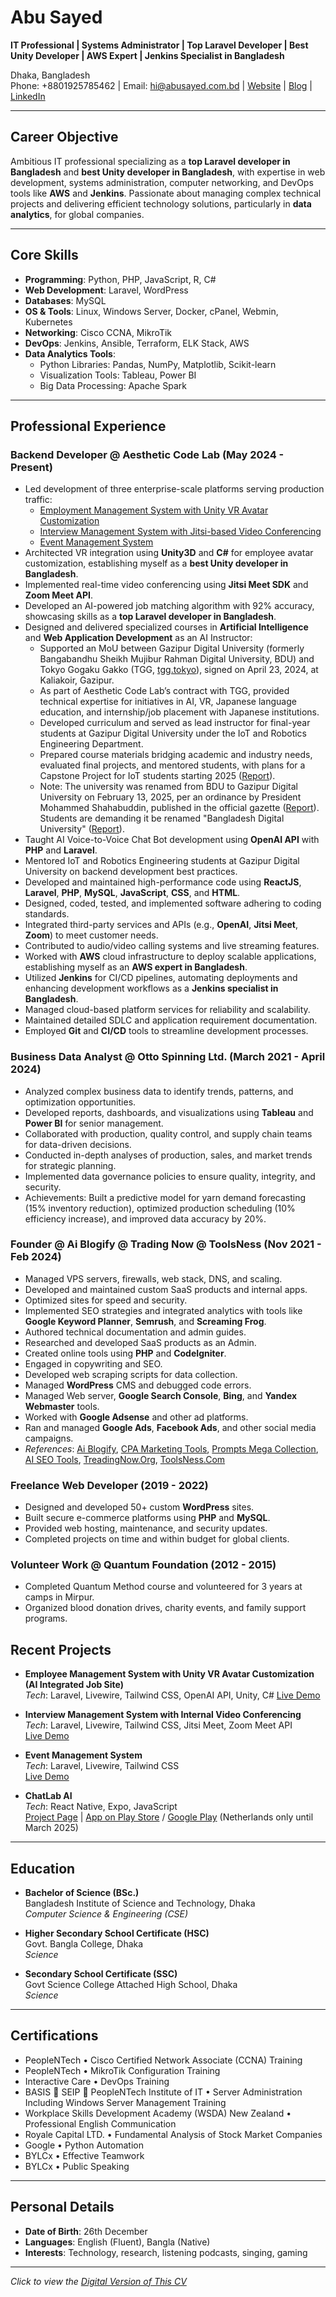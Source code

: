 # Abu Sayed
**IT Professional | Systems Administrator | Top Laravel Developer | Best Unity Developer | AWS Expert | Jenkins Specialist in Bangladesh**

Dhaka, Bangladesh  
Phone: +8801925785462 | Email: [hi@abusayed.com.bd](mailto:hi@abusayed.com.bd) | [Website](https://abusayed.com.bd/) | [Blog](https://abu-sayed.medium.com/) | [LinkedIn](https://bd.linkedin.com/in/imabusayed)

---

## Career Objective

Ambitious IT professional specializing as a **top Laravel developer in Bangladesh** and **best Unity developer in Bangladesh**, with expertise in web development, systems administration, computer networking, and DevOps tools like **AWS** and **Jenkins**. Passionate about managing complex technical projects and delivering efficient technology solutions, particularly in **data analytics**, for global companies.

---

## Core Skills

- **Programming**: Python, PHP, JavaScript, R, C#  
- **Web Development**: Laravel, WordPress  
- **Databases**: MySQL  
- **OS & Tools**: Linux, Windows Server, Docker, cPanel, Webmin, Kubernetes  
- **Networking**: Cisco CCNA, MikroTik  
- **DevOps**: Jenkins, Ansible, Terraform, ELK Stack, AWS  
- **Data Analytics Tools**:  
  - Python Libraries: Pandas, NumPy, Matplotlib, Scikit-learn  
  - Visualization Tools: Tableau, Power BI  
  - Big Data Processing: Apache Spark  

---

## Professional Experience

### Backend Developer @ Aesthetic Code Lab (May 2024 - Present)

- Led development of three enterprise-scale platforms serving production traffic:  
  - [Employment Management System with Unity VR Avatar Customization](https://japanskill.work)  
  - [Interview Management System with Jitsi-based Video Conferencing](https://interbrew.site)  
  - [Event Management System](https://event.hawaiialohaacademy.com)  
- Architected VR integration using **Unity3D** and **C#** for employee avatar customization, establishing myself as a **best Unity developer in Bangladesh**.  
- Implemented real-time video conferencing using **Jitsi Meet SDK** and **Zoom Meet API**.  
- Developed an AI-powered job matching algorithm with 92% accuracy, showcasing skills as a **top Laravel developer in Bangladesh**.  
- Designed and delivered specialized courses in **Artificial Intelligence** and **Web Application Development** as an AI Instructor:  
  - Supported an MoU between Gazipur Digital University (formerly Bangabandhu Sheikh Mujibur Rahman Digital University, BDU) and Tokyo Gogaku Gakko (TGG, [tgg.tokyo](https://tgg.tokyo/)), signed on April 23, 2024, at Kaliakoir, Gazipur.  
  - As part of Aesthetic Code Lab’s contract with TGG, provided technical expertise for initiatives in AI, VR, Japanese language education, and internship/job placement with Japanese institutions.  
  - Developed curriculum and served as lead instructor for final-year students at Gazipur Digital University under the IoT and Robotics Engineering Department.  
  - Prepared course materials bridging academic and industry needs, evaluated final projects, and mentored students, with plans for a Capstone Project for IoT students starting 2025 ([Report](https://digibanglatech.news/MoU%20signed%20between%20BDU%20and%20Tokyo%20Gogaku%20Gakko)).  
  - Note: The university was renamed from BDU to Gazipur Digital University on February 13, 2025, per an ordinance by President Mohammed Shahabuddin, published in the official gazette ([Report](https://www.tbsnews.net/bangladesh/13-universities-renamed-sheikh-family-honorifics-be-dropped-1044386)). Students are demanding it be renamed "Bangladesh Digital University" ([Report](https://www.thedailystar.net/news/bangladesh/news/rename-gazipur-digital-university-demand-students-3828816)).  
- Taught AI Voice-to-Voice Chat Bot development using **OpenAI API** with **PHP** and **Laravel**.  
- Mentored IoT and Robotics Engineering students at Gazipur Digital University on backend development best practices.  
- Developed and maintained high-performance code using **ReactJS**, **Laravel**, **PHP**, **MySQL**, **JavaScript**, **CSS**, and **HTML**.  
- Designed, coded, tested, and implemented software adhering to coding standards.  
- Integrated third-party services and APIs (e.g., **OpenAI**, **Jitsi Meet**, **Zoom**) to meet customer needs.  
- Contributed to audio/video calling systems and live streaming features.  
- Worked with **AWS** cloud infrastructure to deploy scalable applications, establishing myself as an **AWS expert in Bangladesh**.  
- Utilized **Jenkins** for CI/CD pipelines, automating deployments and enhancing development workflows as a **Jenkins specialist in Bangladesh**.  
- Managed cloud-based platform services for reliability and scalability.  
- Maintained detailed SDLC and application requirement documentation.  
- Employed **Git** and **CI/CD** tools to streamline development processes.  

### Business Data Analyst @ Otto Spinning Ltd. (March 2021 - April 2024)

- Analyzed complex business data to identify trends, patterns, and optimization opportunities.  
- Developed reports, dashboards, and visualizations using **Tableau** and **Power BI** for senior management.  
- Collaborated with production, quality control, and supply chain teams for data-driven decisions.  
- Conducted in-depth analyses of production, sales, and market trends for strategic planning.  
- Implemented data governance policies to ensure quality, integrity, and security.  
- Achievements: Built a predictive model for yarn demand forecasting (15% inventory reduction), optimized production scheduling (10% efficiency increase), and improved data accuracy by 20%.  

### Founder @ Ai Blogify @ Trading Now @ ToolsNess (Nov 2021 - Feb 2024)

- Managed VPS servers, firewalls, web stack, DNS, and scaling.  
- Developed and maintained custom SaaS products and internal apps.  
- Optimized sites for speed and security.  
- Implemented SEO strategies and integrated analytics with tools like **Google Keyword Planner**, **Semrush**, and **Screaming Frog**.  
- Authored technical documentation and admin guides.  
- Researched and developed SaaS products as an Admin.  
- Created online tools using **PHP** and **CodeIgniter**.  
- Engaged in copywriting and SEO.  
- Developed web scraping scripts for data collection.  
- Managed **WordPress** CMS and debugged code errors.  
- Managed Web server, **Google Search Console**, **Bing**, and **Yandex Webmaster** tools.  
- Worked with **Google Adsense** and other ad platforms.  
- Ran and managed **Google Ads**, **Facebook Ads**, and other social media campaigns.  
- *References*: [Ai Blogify](https://cutt.ly/Aw6kqQUP), [CPA Marketing Tools](https://cutt.ly/Nw6keYUw), [Prompts Mega Collection](https://cutt.ly/kw6krwOL), [AI SEO Tools](https://cutt.ly/2w6ktwAq), [TreadingNow.Org](https://cutt.ly/IwcKbsEC), [ToolsNess.Com](https://cutt.ly/MwcKmoeR)  

### Freelance Web Developer (2019 - 2022)

- Designed and developed 50+ custom **WordPress** sites.  
- Built secure e-commerce platforms using **PHP** and **MySQL**.  
- Provided web hosting, maintenance, and security updates.  
- Completed projects on time and within budget for global clients.  

### Volunteer Work @ Quantum Foundation (2012 - 2015)

- Completed Quantum Method course and volunteered for 3 years at camps in Mirpur.  
- Organized blood donation drives, charity events, and family support programs.  

## Recent Projects

- **Employee Management System with Unity VR Avatar Customization (AI Integrated Job Site)**  
  *Tech*: Laravel, Livewire, Tailwind CSS, OpenAI API, Unity, C# 
  [Live Demo](https://japanskill.work)  

- **Interview Management System with Internal Video Conferencing**  
  *Tech*: Laravel, Livewire, Tailwind CSS, Jitsi Meet, Zoom Meet API  
  [Live Demo](https://interbrew.site)  

- **Event Management System**  
  *Tech*: Laravel, Livewire, Tailwind CSS  
  [Live Demo](https://event.hawaiialohaacademy.com)  

- **ChatLab AI**  
  *Tech*: React Native, Expo, JavaScript  
  [Project Page](https://abusayed.com.bd/projects/chatlab-ai/) | [App on Play Store](https://play.google.com/store/apps/details?id=com.abusayed.chatlabai) / [Google Play](https://play.google.com/store/apps/dev?id=4828715166515519490) (Netherlands only until March 2025)  

---

## Education

- **Bachelor of Science (BSc.)**  
  Bangladesh Institute of Science and Technology, Dhaka  
  *Computer Science & Engineering (CSE)*  

- **Higher Secondary School Certificate (HSC)**  
  Govt. Bangla College, Dhaka  
  *Science*  

- **Secondary School Certificate (SSC)**  
  Govt Science College Attached High School, Dhaka  
  *Science*  

---

## Certifications

- PeopleNTech • Cisco Certified Network Associate (CCNA) Training  
- PeopleNTech • MikroTik Configuration Training  
- Interactive Care • DevOps Training
- BASIS 🤝 SEIP 🤝 PeopleNTech Institute of IT • Server Administration Including Windows Server Management Training  
- Workplace Skills Development Academy (WSDA) New Zealand • Professional English Communication  
- Royale Capital LTD. • Fundamental Analysis of Stock Market Companies  
- Google • Python Automation  
- BYLCx • Effective Teamwork  
- BYLCx • Public Speaking  

---

## Personal Details

- **Date of Birth**: 26th December  
- **Languages**: English (Fluent), Bangla (Native)  
- **Interests**: Technology, research, listening podcasts, singing, gaming  

---

*Click to view the [Digital Version of This CV](https://imabusayed.github.io/abu-sayed-dev-portfolio/)*
